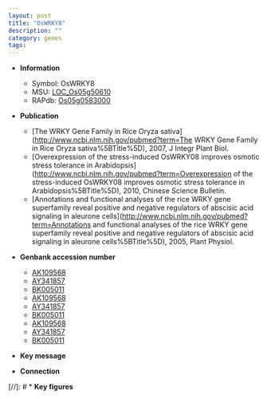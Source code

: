 ```yaml
---
layout: post
title: "OsWRKY8"
description: ""
category: genes
tags: 
---
```


* **Information**  
    + Symbol: OsWRKY8  
    + MSU: [LOC_Os05g50610](http://rice.plantbiology.msu.edu/cgi-bin/ORF_infopage.cgi?orf=LOC_Os05g50610)  
    + RAPdb: [Os05g0583000](http://rapdb.dna.affrc.go.jp/viewer/gbrowse_details/irgsp1?name=Os05g0583000)  

* **Publication**  
    + [The WRKY Gene Family in Rice Oryza sativa](http://www.ncbi.nlm.nih.gov/pubmed?term=The WRKY Gene Family in Rice Oryza sativa%5BTitle%5D), 2007, J Integr Plant Biol.
    + [Overexpression of the stress-induced OsWRKY08 improves osmotic stress tolerance in Arabidopsis](http://www.ncbi.nlm.nih.gov/pubmed?term=Overexpression of the stress-induced OsWRKY08 improves osmotic stress tolerance in Arabidopsis%5BTitle%5D), 2010, Chinese Science Bulletin.
    + [Annotations and functional analyses of the rice WRKY gene superfamily reveal positive and negative regulators of abscisic acid signaling in aleurone cells](http://www.ncbi.nlm.nih.gov/pubmed?term=Annotations and functional analyses of the rice WRKY gene superfamily reveal positive and negative regulators of abscisic acid signaling in aleurone cells%5BTitle%5D), 2005, Plant Physiol.

* **Genbank accession number**  
    + [AK109568](http://www.ncbi.nlm.nih.gov/nuccore/AK109568)
    + [AY341857](http://www.ncbi.nlm.nih.gov/nuccore/AY341857)
    + [BK005011](http://www.ncbi.nlm.nih.gov/nuccore/BK005011)
    + [AK109568](http://www.ncbi.nlm.nih.gov/nuccore/AK109568)
    + [AY341857](http://www.ncbi.nlm.nih.gov/nuccore/AY341857)
    + [BK005011](http://www.ncbi.nlm.nih.gov/nuccore/BK005011)
    + [AK109568](http://www.ncbi.nlm.nih.gov/nuccore/AK109568)
    + [AY341857](http://www.ncbi.nlm.nih.gov/nuccore/AY341857)
    + [BK005011](http://www.ncbi.nlm.nih.gov/nuccore/BK005011)

* **Key message**  

* **Connection**  

[//]: # * **Key figures**  


